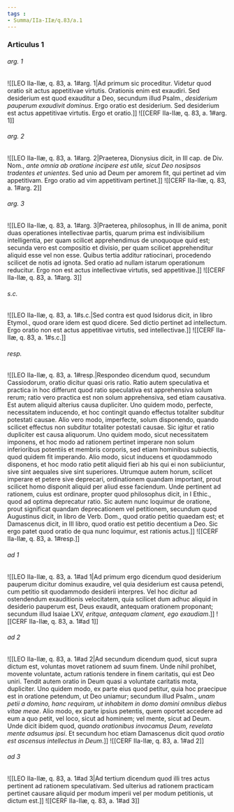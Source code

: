 ```yaml
---
tags : 
- Summa/IIa-IIæ/q.83/a.1
---
```


### Articulus 1

###### arg. 1
![[LEO IIa-IIæ, q. 83, a. 1#arg. 1|Ad primum sic proceditur. Videtur quod oratio sit actus appetitivae virtutis. Orationis enim est exaudiri. Sed desiderium est quod exauditur a Deo, secundum illud Psalm., *desiderium pauperum exaudivit dominus*. Ergo oratio est desiderium. Sed desiderium est actus appetitivae virtutis. Ergo et oratio.]]
![[CERF IIa-IIæ, q. 83, a. 1#arg. 1]]

###### arg. 2
![[LEO IIa-IIæ, q. 83, a. 1#arg. 2|Praeterea, Dionysius dicit, in III cap. de Div. Nom., *ante omnia ab oratione incipere est utile, sicut Deo nosipsos tradentes et unientes*. Sed unio ad Deum per amorem fit, qui pertinet ad vim appetitivam. Ergo oratio ad vim appetitivam pertinet.]]
![[CERF IIa-IIæ, q. 83, a. 1#arg. 2]]

###### arg. 3
![[LEO IIa-IIæ, q. 83, a. 1#arg. 3|Praeterea, philosophus, in III de anima, ponit duas operationes intellectivae partis, quarum prima est indivisibilium intelligentia, per quam scilicet apprehendimus de unoquoque quid est; secunda vero est compositio et divisio, per quam scilicet apprehenditur aliquid esse vel non esse. Quibus tertia additur ratiocinari, procedendo scilicet de notis ad ignota. Sed oratio ad nullam istarum operationum reducitur. Ergo non est actus intellectivae virtutis, sed appetitivae.]]
![[CERF IIa-IIæ, q. 83, a. 1#arg. 3]]

###### s.c.
![[LEO IIa-IIæ, q. 83, a. 1#s.c.|Sed contra est quod Isidorus dicit, in libro Etymol., quod orare idem est quod dicere. Sed dictio pertinet ad intellectum. Ergo oratio non est actus appetitivae virtutis, sed intellectivae.]]
![[CERF IIa-IIæ, q. 83, a. 1#s.c.]]

###### resp.
![[LEO IIa-IIæ, q. 83, a. 1#resp.|Respondeo dicendum quod, secundum Cassiodorum, oratio dicitur quasi oris ratio. Ratio autem speculativa et practica in hoc differunt quod ratio speculativa est apprehensiva solum rerum; ratio vero practica est non solum apprehensiva, sed etiam causativa. Est autem aliquid alterius causa dupliciter. Uno quidem modo, perfecte, necessitatem inducendo, et hoc contingit quando effectus totaliter subditur potestati causae. Alio vero modo, imperfecte, solum disponendo, quando scilicet effectus non subditur totaliter potestati causae. Sic igitur et ratio dupliciter est causa aliquorum. Uno quidem modo, sicut necessitatem imponens, et hoc modo ad rationem pertinet imperare non solum inferioribus potentiis et membris corporis, sed etiam hominibus subiectis, quod quidem fit imperando. Alio modo, sicut inducens et quodammodo disponens, et hoc modo ratio petit aliquid fieri ab his qui ei non subiiciuntur, sive sint aequales sive sint superiores. Utrumque autem horum, scilicet imperare et petere sive deprecari, ordinationem quandam important, prout scilicet homo disponit aliquid per aliud esse faciendum. Unde pertinent ad rationem, cuius est ordinare, propter quod philosophus dicit, in I Ethic., quod ad optima deprecatur ratio. Sic autem nunc loquimur de oratione, prout significat quandam deprecationem vel petitionem, secundum quod Augustinus dicit, in libro de Verb. Dom., quod oratio petitio quaedam est; et Damascenus dicit, in III libro, quod oratio est petitio decentium a Deo. Sic ergo patet quod oratio de qua nunc loquimur, est rationis actus.]]
![[CERF IIa-IIæ, q. 83, a. 1#resp.]]

###### ad 1
![[LEO IIa-IIæ, q. 83, a. 1#ad 1|Ad primum ergo dicendum quod desiderium pauperum dicitur dominus exaudire, vel quia desiderium est causa petendi, cum petitio sit quodammodo desiderii interpres. Vel hoc dicitur ad ostendendum exauditionis velocitatem, quia scilicet dum adhuc aliquid in desiderio pauperum est, Deus exaudit, antequam orationem proponant; secundum illud Isaiae LXV, *eritque, antequam clament, ego exaudiam*.]]
![[CERF IIa-IIæ, q. 83, a. 1#ad 1]]

###### ad 2
![[LEO IIa-IIæ, q. 83, a. 1#ad 2|Ad secundum dicendum quod, sicut supra dictum est, voluntas movet rationem ad suum finem. Unde nihil prohibet, movente voluntate, actum rationis tendere in finem caritatis, qui est Deo uniri. Tendit autem oratio in Deum quasi a voluntate caritatis mota, dupliciter. Uno quidem modo, ex parte eius quod petitur, quia hoc praecipue est in oratione petendum, ut Deo uniamur; secundum illud Psalm., *unam petii a domino, hanc requiram, ut inhabitem in domo domini omnibus diebus vitae meae*. Alio modo, ex parte ipsius petentis, quem oportet accedere ad eum a quo petit, vel loco, sicut ad hominem; vel mente, sicut ad Deum. Unde dicit ibidem quod, *quando orationibus invocamus Deum, revelata mente adsumus ipsi*. Et secundum hoc etiam Damascenus dicit quod *oratio est ascensus intellectus in Deum*.]]
![[CERF IIa-IIæ, q. 83, a. 1#ad 2]]

###### ad 3
![[LEO IIa-IIæ, q. 83, a. 1#ad 3|Ad tertium dicendum quod illi tres actus pertinent ad rationem speculativam. Sed ulterius ad rationem practicam pertinet causare aliquid per modum imperii vel per modum petitionis, ut dictum est.]]
![[CERF IIa-IIæ, q. 83, a. 1#ad 3]]

